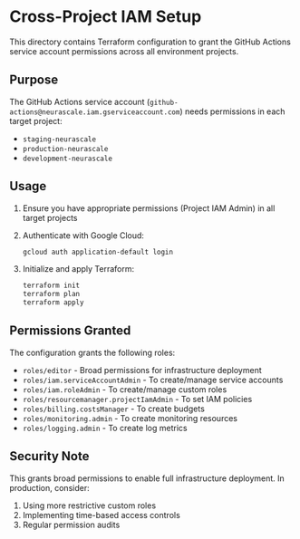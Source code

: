 # Cross-Project IAM Setup

This directory contains Terraform configuration to grant the GitHub Actions service account permissions across all environment projects.

## Purpose

The GitHub Actions service account (`github-actions@neurascale.iam.gserviceaccount.com`) needs permissions in each target project:

- `staging-neurascale`
- `production-neurascale`
- `development-neurascale`

## Usage

1. Ensure you have appropriate permissions (Project IAM Admin) in all target projects
2. Authenticate with Google Cloud:

   ```bash
   gcloud auth application-default login
   ```

3. Initialize and apply Terraform:
   ```bash
   terraform init
   terraform plan
   terraform apply
   ```

## Permissions Granted

The configuration grants the following roles:

- `roles/editor` - Broad permissions for infrastructure deployment
- `roles/iam.serviceAccountAdmin` - To create/manage service accounts
- `roles/iam.roleAdmin` - To create/manage custom roles
- `roles/resourcemanager.projectIamAdmin` - To set IAM policies
- `roles/billing.costsManager` - To create budgets
- `roles/monitoring.admin` - To create monitoring resources
- `roles/logging.admin` - To create log metrics

## Security Note

This grants broad permissions to enable full infrastructure deployment. In production, consider:

1. Using more restrictive custom roles
2. Implementing time-based access controls
3. Regular permission audits
